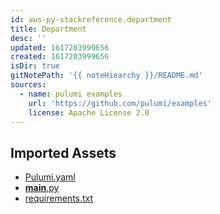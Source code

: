 ```yaml
---
id: aws-py-stackreference.department
title: Department
desc: ''
updated: 1617203999656
created: 1617203999656
isDir: true
gitNotePath: '{{ noteHiearchy }}/README.md'
sources:
  - name: pulumi examples
    url: 'https://github.com/pulumi/examples'
    license: Apache License 2.0
---
```

## Imported Assets

- [Pulumi.yaml](/assets/pulumi.yaml)
- [**main**.py](/assets/__main__.py)
- [requirements.txt](/assets/requirements.txt)

